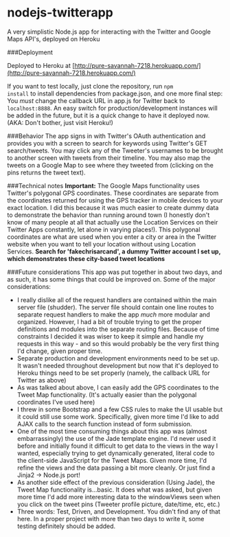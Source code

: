 nodejs-twitterapp
=================

A very simplistic Node.js app for interacting with the Twitter and Google Maps API's, deployed on Heroku

###Deployment

Deployed to Heroku at [http://pure-savannah-7218.herokuapp.com/](http://pure-savannah-7218.herokuapp.com/)

If you want to test locally, just clone the repository, run <code>npm install</code> to install dependencies from package.json, and one more final step: You *must* change the callback URL in app.js for Twitter back to <code>localhost:8888</code>. An easy switch for production/development instances will be added in the future, but it is a quick change to have it deployed now. (AKA: Don't bother, just visit Heroku!)

###Behavior
The app signs in with Twitter's OAuth authentication and provides you with a screen to search for keywords using Twitter's GET search/tweets. You may click any of the Tweeter's usernames to be brought to another screen with tweets from their timeline. You may also map the tweets on a Google Map to see where they tweeted from (clicking on the pins returns the tweet text). 

###Technical notes
**Important:** The Google Maps functionality uses Twitter's polygonal GPS coordinates. These coordinates are separate from the coordinates returned for using the GPS tracker in mobile devices to your exact location. I did this because it was much easier to create dummy data to demonstrate the behavior than running around town (I honestly don't know of many people at all that actually use the Location Services on their Twitter Apps constantly, let alone in varying places!). This polygonal coordinates are what are used when you enter a city or area in the Twitter website when you want to tell your location without using Location Services. **Search for 'fakechrisarcand', a dummy Twitter account I set up, which demonstrates these city-based tweet locations**

 

###Future considerations
This app was put together in about two days, and as such, it has some things that could be improved on. Some of the major considerations: 

* I really dislike all of the request handlers are contained within the main server file (shudder). The server file should contain one line routes to separate request handlers to make the app *much* more modular and organized. However, I had a bit of trouble trying to get the proper definitions and modules into the separate routing files. Because of time constraints I decided it was wiser to keep it simple and handle my requests in this way - and so this would probably be the very first thing I'd change, given proper time.
* Separate production and development environments need to be set up. It wasn't needed throughout development but now that it's deployed to Heroku things need to be set properly (namely, the callback URL for Twitter as above)
* As was talked about above, I can easily add the GPS coordinates to the Tweet Map functionality. (It's actually easier than the polygonal coordinates I've used here)
* I threw in some Bootstrap and a few CSS rules to make the UI usable but it could still use some work. Specifically, given more time I'd like to add AJAX calls to the search function instead of form submission. 
* One of the most time consuming things about this app was (almost embarrassingly) the use of the Jade template engine. I'd never used it before and initially found it difficult to get data to the views in the way I wanted, especially trying to get dynamically generated, literal code to the client-side JavaScript for the Tweet Maps. Given more time, I'd refine the views and the data passing a bit more cleanly. Or just find a Jinja2 -> Node.js port!
* As another side effect of the previous consideration (Using Jade), the Tweet Map functionality is...basic. It does what was asked, but given more time I'd add more interesting data to the windowViews seen when you click on the tweet pins (Tweeter profile picture, date/time, etc, etc.)
* Three words: Test, Driven, and Development. You didn't find any of that here. In a proper project with more than two days to write it, some testing definitely should be added. 
